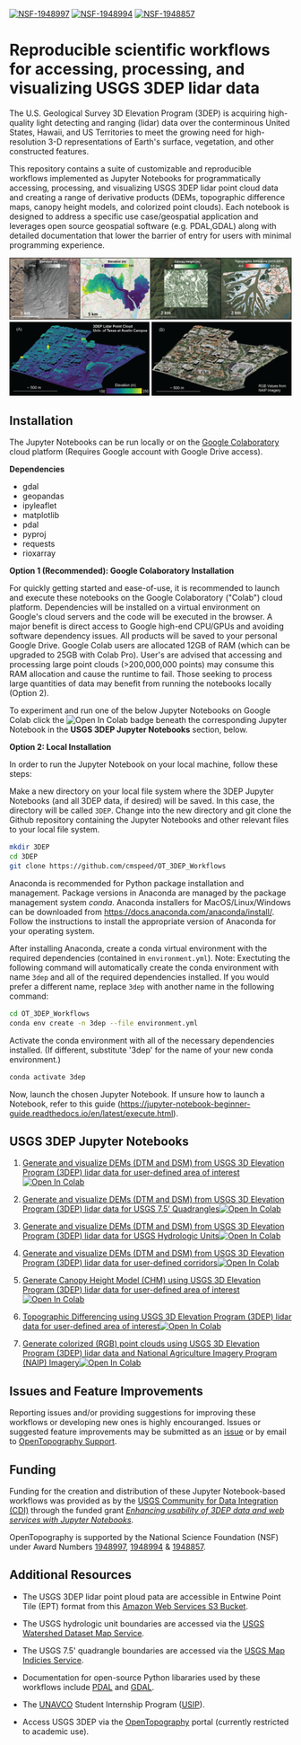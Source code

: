 [![NSF-1948997](https://img.shields.io/badge/NSF-1948997-blue.svg)](https://nsf.gov/awardsearch/showAward?AWD_ID=1948997) 
[![NSF-1948994](https://img.shields.io/badge/NSF-1948994-blue.svg)](https://nsf.gov/awardsearch/showAward?AWD_ID=1948994)
[![NSF-1948857](https://img.shields.io/badge/NSF-1948857-blue.svg)](https://nsf.gov/awardsearch/showAward?AWD_ID=1948857)

# Reproducible scientific workflows for accessing, processing, and visualizing USGS 3DEP lidar data
The U.S. Geological Survey 3D Elevation Program (3DEP) is acquiring high-quality light detecting and ranging (lidar) data over the conterminous United States, Hawaii, and US Territories to meet the growing need for high-resolution 3-D representations of Earth's surface, vegetation, and other constructed features.

This repository contains a suite of customizable and reproducible workflows implemented as Jupyter Notebooks for programmatically accessing, processing, and visualizing USGS 3DEP lidar point cloud data and creating a range of derivative products (DEMs, topographic difference maps, canopy height models, and colorized point clouds). Each notebook is designed to address a specific use case/geospatial application and leverages open source geospatial software (e.g. PDAL,GDAL) along with detailed documentation that lower the barrier of entry for users with minimal programming experience. 

![workflow_examples](docs/img/example_workflows.png)

## Installation
The Jupyter Notebooks can be run locally or on the <a href="https://colab.research.google.com/">Google Colaboratory</a> cloud platform (Requires Google account with Google Drive access).

**Dependencies**
* gdal
* geopandas
* ipyleaflet
* matplotlib
* pdal
* pyproj
* requests
* rioxarray

**Option 1 (Recommended): Google Colaboratory Installation**

For quickly getting started and ease-of-use, it is recommended to launch and execute these notebooks on the Google Colaboratory ("Colab") cloud platform. Dependencies will be installed on a virtual environment on Google's cloud servers and the code will be executed in the browser. A major benefit is direct access to Google high-end CPU/GPUs and avoiding software dependency issues. All products will be saved to your personal Google Drive. Google Colab users are allocated 12GB of RAM (which can be upgraded to 25GB with Colab Pro). User's are advised that accessing and processing large point clouds (>200,000,000 points) may consume this RAM allocation and cause the runtime to fail. Those seeking to process large quantities of data may benefit from running the notebooks locally (Option 2). 

To experiment and run one of the below Jupyter Notebooks on Google Colab click the ![Open In Colab](https://colab.research.google.com/assets/colab-badge.svg) badge beneath the corresponding Jupyter Notebook in the **USGS 3DEP Jupyter Notebooks** section, below.

**Option 2: Local Installation**

In order to run the Jupyter Notebook on your local machine, follow these steps:

Make a new directory on your local file system where the 3DEP Jupyter Notebooks (and all 3DEP data, if desired) will be saved. In this case, the directory will be called `3DEP`. Change into the new directory and git clone the Github repository containing the Jupyter Notebooks and other relevant files to your local file system.

```bash
mkdir 3DEP
cd 3DEP
git clone https://github.com/cmspeed/OT_3DEP_Workflows
```

Anaconda is recommended for Python package installation and management. Package versions in Anaconda are managed by the package management system *conda*. Anaconda installers for MacOS/Linux/Windows can be downloaded from https://docs.anaconda.com/anaconda/install/. Follow the instructions to install the appropriate version of Anaconda for your operating system.

After installing Anaconda, create a conda virtual environment with the required dependencies (contained in `environment.yml`). Note: Exectuting the following command will automatically create the conda environment with name `3dep` and all of the required dependencies installed. If you would prefer a different name, replace `3dep` with another name in the following command:

```bash
cd OT_3DEP_Workflows
conda env create -n 3dep --file environment.yml
```

Activate the conda environment with all of the necessary dependencies installed. (If different, substitute '3dep' for the name of your new conda environment.)

```bash
conda activate 3dep
```

Now, launch the chosen Jupyter Notebook. If unsure how to launch a Notebook, refer to this guide (https://jupyter-notebook-beginner-guide.readthedocs.io/en/latest/execute.html). 

## USGS 3DEP Jupyter Notebooks

1. [Generate and visualize DEMs (DTM and DSM) from USGS 3D Elevation Program (3DEP) lidar data for user-defined area of interest](https://github.com/cmspeed/OT_3DEP_Workflows/blob/main/notebooks/01_3DEP_Generate_DEM_User_AOI.ipynb)[![Open In Colab](https://colab.research.google.com/assets/colab-badge.svg)](https://colab.research.google.com/github/cmspeed/OT_3DEP_Workflows/blob/main/notebooks/01_3DEP_Generate_DEM_User_AOI.ipynb) <br>

2. [Generate and visualize DEMs (DTM and DSM) from USGS 3D Elevation Program (3DEP) lidar data for USGS 7.5’ Quadrangles](https://github.com/cmspeed/OT_3DEP_Workflows/blob/main/notebooks/02_3DEP_Generate_DEM_USGS_7.5_Quadrangles.ipynb)[![Open In Colab](https://colab.research.google.com/assets/colab-badge.svg)](https://colab.research.google.com/github/cmspeed/OT_3DEP_Workflows/blob/main/notebooks/02_3DEP_Generate_DEM_USGS_7.5_Quadrangles.ipynb) <br>

3. [Generate and visualize DEMs (DTM and DSM) from USGS 3D Elevation Program (3DEP) lidar data for USGS Hydrologic Units](https://github.com/cmspeed/OT_3DEP_Workflows/blob/main/notebooks/03_3DEP_Generate_DEM_USGS_HUCs.ipynb)[![Open In Colab](https://colab.research.google.com/assets/colab-badge.svg)](https://colab.research.google.com/github/cmspeed/OT_3DEP_Workflows/blob/main/notebooks/03_3DEP_Generate_DEM_USGS_HUCs.ipynb) <br>

4. [Generate and visualize DEMs (DTM and DSM) from USGS 3D Elevation Program (3DEP) lidar data for user-defined corridors](https://github.com/cmspeed/OT_3DEP_Workflows/blob/main/notebooks/04_3DEP_Generate_DEM_Corridors.ipynb)[![Open In Colab](https://colab.research.google.com/assets/colab-badge.svg)](https://colab.research.google.com/github/cmspeed/OT_3DEP_Workflows/blob/main/notebooks/04_3DEP_Generate_DEM_Corridors.ipynb) <br>

5. [Generate Canopy Height Model (CHM) using USGS 3D Elevation Program (3DEP) lidar data for user-defined area of interest](https://github.com/cmspeed/OT_3DEP_Workflows/blob/main/notebooks/05_3DEP_Generate_Canopy_Height_Models_User_AOI.ipynb)[![Open In Colab](https://colab.research.google.com/assets/colab-badge.svg)](https://colab.research.google.com/github/cmspeed/OT_3DEP_Workflows/blob/main/notebooks/05_3DEP_Generate_Canopy_Height_Models_User_AOI.ipynb) <br>

6. [Topographic Differencing using USGS 3D Elevation Program (3DEP) lidar data for user-defined area of interest](https://github.com/cmspeed/OT_3DEP_Workflows/blob/main/notebooks/06_3DEP_Topographic_Differencing.ipynb)[![Open In Colab](https://colab.research.google.com/assets/colab-badge.svg)](https://colab.research.google.com/github/cmspeed/OT_3DEP_Workflows/blob/main/notebooks/06_3DEP_Topographic_Differencing.ipynb) <br>

7. [Generate colorized (RGB) point clouds using USGS 3D Elevation Program (3DEP) lidar data and National Agriculture Imagery Program (NAIP) Imagery](https://github.com/cmspeed/OT_3DEP_Workflows/blob/main/notebooks/07_3DEP_Generate_Colorized_PointClouds.ipynb)[![Open In Colab](https://colab.research.google.com/assets/colab-badge.svg)](https://colab.research.google.com/github/cmspeed/OT_3DEP_Workflows/blob/main/notebooks/07_3DEP_Generate_Colorized_PointClouds.ipynb)

## Issues and Feature Improvements

Reporting issues and/or providing suggestions for improving these workflows or developing new ones is highly encouranged. Issues or suggested feature improvements may be submitted as an <a href="https://github.com/cmspeed/OT_3DEP_Workflows/issues">issue</a> or by email to <a href="https://opentopography.org/contact">OpenTopography Support</a>.   

## Funding 

Funding for the creation and distribution of these Jupyter Notebook-based workflows was provided as by the <a href="https://www.usgs.gov/centers/community-for-data-integration-cdi">USGS Community for Data Integration (CDI)</a> through the funded grant <a href="https://www.usgs.gov/centers/community-for-data-integration-cdi/science/enhancing-usability-3dep-data-and-web-services"> *Enhancing usability of 3DEP data and web services with Jupyter Notebooks*</a>. 

OpenTopography is supported by the National Science Foundation (NSF) under Award Numbers <a href="https://nsf.gov/awardsearch/showAward?AWD_ID=1948997">1948997</a>, <a href="https://nsf.gov/awardsearch/showAward?AWD_ID=1948994">1948994</a> & <a href ="https://nsf.gov/awardsearch/showAward?AWD_ID=1948857">1948857</a>.

## Additional Resources

- The USGS 3DEP lidar point ploud pata are accessible in Entwine Point Tile (EPT) format from this <a href="https://registry.opendata.aws/usgs-lidar/">Amazon Web Services S3 Bucket</a>.

- The USGS hydrologic unit boundaries are accessed via the <a href="https://hydro.nationalmap.gov/arcgis/rest/services/wbd/MapServer">USGS Watershed Dataset Map Service</a>.

- The USGS 7.5' quadrangle boundaries are accessed via the <a href="https://carto.nationalmap.gov/arcgis/rest/services/map_indices/MapServer"> USGS Map Indicies Service</a>.

- Documentation for open-source Python libararies used by these workflows include <a href="https://pdal.dev/en/latest/">PDAL</a> and <a href="https://gdal.org/">GDAL</a>.

- The <a href="https://www.unavco.org/">UNAVCO</a> Student Internship Program (<a href="https://www.unavco.org/education/student-internships/unavco-student-internship-program/">USIP</a>).

- Access USGS 3DEP via the <a href="https://portal.opentopography.org/datasets">OpenTopography</a> portal (currently restricted to academic use).
